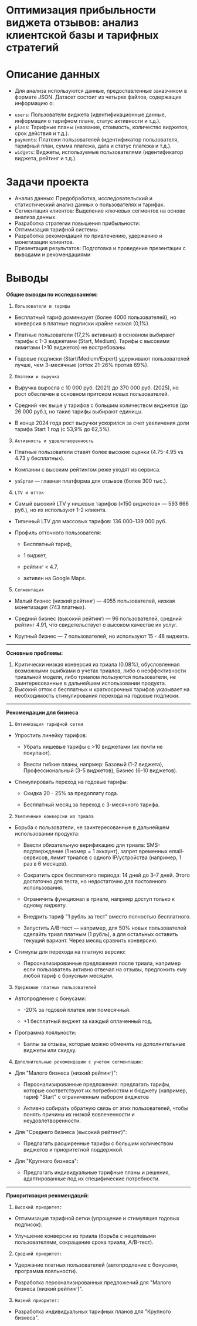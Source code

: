 # Оптимизация прибыльности виджета отзывов: анализ клиентской базы и тарифных стратегий

# Описание данных

- Для анализа используются данные, предоставленные заказчиком в формате JSON. Датасет состоит из четырех файлов, содержащих информацию о:

 *  `users`: Пользователи виджета (идентификационные данные, информация о тарифном плане, статус активности и т.д.).
 *  `plans`: Тарифные планы (название, стоимость, количество виджетов, срок действия и т.д.).
 *  `payments`: Платежи пользователей (идентификатор пользователя, тарифный план, сумма платежа, дата и статус платежа и т.д.).
 *  `widgets`: Виджеты, используемые пользователями (идентификатор виджета, рейтинг и т.д.).


# Задачи проекта

 *  Анализ данных: Предобработка, исследовательский и статистический анализ данных о пользователях и тарифах.
 *  Сегментация клиентов: Выделение ключевых сегментов на основе анализа данных.
 *  Разработка стратегии повышения прибыльности:
 *  Оптимизация тарифной системы.
 *  Разработка рекомендаций по привлечению, удержанию и монетизации клиентов.
 *  Презентация результатов: Подготовка и проведение презентации с выводами и рекомендациями


# Выводы

**Общие выводы по исследованиям:**

 1. `Пользователи и тарифы`

   - Бесплатный тариф доминирует (более 4000 пользователей), но конверсия в платные подписки крайне низкая (0,1%).

   - Платные пользователи (17,2% активных) в основном выбирают тарифы с 1-3 виджетами (Start, Medium). Тарифы с высокими лимитами (>10 виджетов) не востребованы.

   - Годовые подписки (Start/Medium/Expert) удерживают пользователей лучше, чем 3-месячные (отток 21-26% против 69%).

 2. `Платежи и выручка`

  - Выручка выросла с 10 000 руб. (2021) до 370 000 руб. (2025), но рост обеспечен в основном притоком новых пользователей.

  - Средний чек выше у тарифов с большим количеством виджетов (до 26 000 руб.), но такие тарифы выбирают единицы.

  - В конце 2024 года рост выручки ускорился за счет увеличения доли тарифа Start 1 год (с 53,9% до 62,5%).

 3. `Активность и удовлетворенность`

  - Платные пользователи ставят более высокие оценки (4.75-4.95 vs 4.73 у бесплатных).

  - Компании с высоким рейтингом реже уходят из сервиса.

  - `yaSprav` — главная платформа для отзывов (более 300 тыс.).

 4. `LTV и отток`

  - Самый высокий LTV у нишевых тарифов («150 виджетов» — 593 666 руб.), но их используют 1-2 клиента.

  - Типичный LTV для массовых тарифов: 136 000–139 000 руб.

  - Профиль отточного пользователя:

    - Бесплатный тариф,

    - 1 виджет,

    - рейтинг < 4.7,

    - активен на Google Maps.

 5. `Сегментация`

  - Малый бизнес (низкий рейтинг) — 4055 пользователей, низкая монетизация (743 платных).

  - Средний бизнес (высокий рейтинг) — 96 пользователей, средний рейтинг 4.91, что свидетельствует о высоком качестве их услуг.

  - Крупный бизнес — 7 пользователей, но используют 15 - 48 виджета.

---
**Основные проблемы:**

 1. Критически низкая конверсия из триала (0.08%), обусловленная возможными ошибками в учетах триалов, либо о неэффективности триальной модели, либо триалом пользуются пользователи, не заинтересованные в дальнейшем использовании продукта.
 2. Высокий отток с бесплатных и краткосрочных тарифов указывает на необходимость стимулирования перехода на годовые подписки.

---
**Рекомендации для бизнеса**

1. `Оптимизация тарифной сетки`

  - Упростить линейку тарифов:
   
    - Убрать нишевые тарифы с >10 виджетами (их почти не покупают).
      
    - Ввести гибкие планы, напрмер: Базовый (1-2 виджета), Профессиональный (3-5 виджетов), Бизнес (6-10 виджетов).
  
  - Стимулировать переход на годовые тарифы:
   
    - Скидка 20 - 25% за предоплату года.
    
    - Бесплатный месяц за переход с 3-месячного тарифа.


2. `Увеличение конверсии из триала`

  - Борьба с пользователи, не заинтересованные в дальнейшем использовании продукта:
   
    - Ввести обязательную верификацию для триала: SMS-подтверждение (1 номер = 1 аккаунт), запрет временных email-сервисов, лимит триалов с одного IP/устройства (например, 1 раз в 6 месяцев).
     
    - Сократить срок бесплатного периода:  14 дней  до 3–7 дней. Этого достаточно для теста, но недостаточно для постоянного использования.
      
    - Ограничить функционал в триале, напрмер доступ только к одному виджету.
      
    - Внедрить тариф "1 рубль за тест" вместо полностью бесплатного.
      
    - Запустить A/B-тест — например, для 50% новых пользователей сделайть триал платным (1 рубль), а для остальных оставить текущий вариант. Через месяц сравнить конверсию.

  - Стимулы для перехода на платную версию:
    
    - Персонализированные предложения после триала, например если пользователь активно отвечал на отзывы, предложить ему любой тариф с бонусным месяцем.


3. `Удержание платных пользователей`

  - Автопродление с бонусами:
    
    - -20% за годовой платеж или помесячный.
      
    - +1 бесплатный виджет за каждый оплаченный год.
   
  -  Программа лояльности:
    
     -  Баллы за отзывы, которые можно обменять на дополнительные виджеты или скидку.
   
4. `Дополнительные рекомендации с учетом сегментации:`

  - Для "Малого бизнеса (низкий рейтинг)":
 
    - Персонализированные предложения: предлагать тарифы, которые соответствуют их потребностям и бюджету (например, тариф "Start" с ограниченным набором виджетов
   
    - Активно собирать обратную связь от этих пользователей, чтобы понять причины их низкой вовлеченности и неудовлетворенности.
   
  - Для "Среднего бизнеса (высокий рейтинг)":
 
    - Предлагать расширенные тарифы с большим количеством виджетов и приоритетной поддержкой.
   
  - Для "Крупного бизнеса":
 
    - Предлагать индивидуальные тарифные планы и решения, адаптированные под их специфические потребности.

---
**Приоритизация рекомендаций:**

1. `Высокий приоритет:`

  - Оптимизация тарифной сетки (упрощение и стимуляция годовых подписок).
    
  - Улучшение конверсии из триала (борьба с нецелевыми пользователями, сокращение срока триала, A/B-тест).
 
2. `Средний приоритет:`

  - Удержание платных пользователей (автопродление с бонусами, программа лояльности).
  
  - Разработка персонализированных предложений для "Малого бизнеса (низкий рейтинг)".
 
3. `Низкий приоритет:`

  - Разработка индивидуальных тарифных планов для "Крупного бизнеса".  
